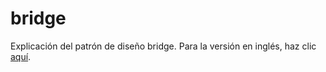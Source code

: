 # bridge
Explicación del patrón de diseño bridge.
Para la versión en inglés, haz clic [aquí](README.md).
